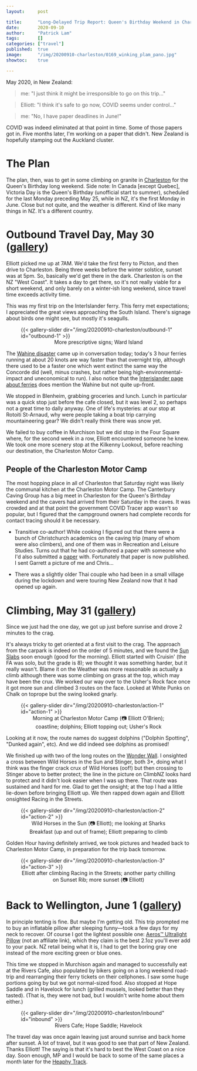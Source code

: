 ```yaml
---
layout:     post

title:      "Long-Delayed Trip Report: Queen's Birthday Weekend in Charleston"
date:       2020-09-10
author:     "Patrick Lam"
tags:       []
categories: ["travel"]
published:  true
image:      "/img/20200910-charleston/0169_winking_plam_pano.jpg"
showtoc:    true

---
```


May 2020, in New Zealand:

> me: "I just think it might be irresponsible to go on this trip..."

> Elliott: "I think it's safe to go now, COVID seems under control..."

> me: "No, I have paper deadlines in June!"

COVID was indeed eliminated at that point in time. Some of those
papers got in. Five months later, I'm working on a paper that didn't.
New Zealand is hopefully stamping out the Auckland cluster.

# The Plan

The plan, then, was to get in some climbing on granite in <a href="https://www.google.com/maps/place/Charleston+7892/@-41.9009347,171.425436,13z/data=!3m1!4b1!4m5!3m4!1s0x6d250b714387be11:0x500ef8684796570!8m2!3d-41.9000788!4d171.4448422">Charleston</a>
for the Queen's Birthday long weekend. Side note: In Canada [except
Quebec], Victoria Day is the Queen's Birthday (unofficial start to
summer), scheduled for the last Monday preceding May 25, while in NZ,
it's the first Monday in June. Close but not quite, and the weather is
different. Kind of like many things in NZ. It's a different country.

# Outbound Travel Day, May 30 (<a href="https://gallery.patricklam.ca/index.php?/category/1225">gallery</a>)

Elliott picked me up at 7AM. We'd take the first ferry to
Picton, and then drive to Charleston. Being three weeks before the
winter solstice, sunset was at 5pm. So, basically we'd get there in
the dark. Charleston is on the NZ "West Coast". It takes a day to get
there, so it's not really viable for a short weekend, and only barely
on a winter-ish long weekend, since travel time exceeds activity time.

This was my first trip on the InterIslander ferry. This ferry met
expectations; I appreciated the great views approaching the South
Island.  There's signage about birds one might see, but mostly it's
seagulls.

<figure>
{{< gallery-slider dir="/img/20200910-charleston/outbound-1" id="outbound-1" >}}
<figcaption style="text-align:center">More prescriptive signs; Ward Island</figcaption>
</figure>


The <a href="https://nzhistory.govt.nz/culture/wahine-disaster">Wahine
disaster</a> came up in conversation today; today's 3 hour ferries
running at about 20 knots are way faster than that overnight trip,
although there used to be a faster one which went extinct the same way the
Concorde did (well, minus crashes, but rather being high-environmental-impact and uneconomical to run). I also notice that the <a
href="https://www.greatjourneysofnz.co.nz/blog/history-of-the-nz-interislander-nz-ferry/">Interislander
page about ferries</a> does mention the Wahine but not quite up-front.

We stopped in Blenheim, grabbing groceries and lunch. Lunch in particular
was a quick stop just before the cafe closed, but it was level 2, so perhaps not a great time to dally
anyway. One of life's mysteries: at our stop at Rotoiti St-Arnaud, why were
people taking a boat trip carrying mountaineering gear? We didn't really
think there was snow yet.

We failed to buy coffee in Murchison but we did stop in the Four
Square where, for the second week in a row, Elliott encountered someone he knew.
We took one more scenery stop at the Kilkenny Lookout, before reaching our destination,
the Charleston Motor Camp.

## People of the Charleston Motor Camp

The most hopping place in all of Charleston that Saturday night was
likely the communal kitchen at the Charleston Motor Camp.  The
Canterbury Caving Group has a big meet in Charleston for the Queen's
Birthday weekend and the cavers had arrived from their Saturday in the
caves. It was crowded and at that point the government COVID Tracer app
wasn't so popular, but I figured that the campground owners had complete records
for contact tracing should it be necessary.

* Transitive co-author! While cooking I figured out that there were a
bunch of Christchurch academics on the caving trip (many of whom were also climbers), and one of them
was in Recreation and Leisure Studies. Turns out that he had
co-authored a paper with someone who I'd also submitted a <a
href="https://patricklam.ca/papers/20.jort.climbers-self-governance.pdf">paper</a>
with. Fortunately that paper is now published. I sent Garrett a picture of me and Chris...

* There was a slightly older Thai couple who had been in a small
village during the lockdown and were touring New Zealand now that it
had opened up again.

# Climbing, May 31 (<a href="https://gallery.patricklam.ca/index.php?/category/1226">gallery</a>)

Since we just had the one day, we got up just before sunrise and drove 2 minutes to the crag.

It's always tricky to get oriented at a first visit to the crag. The
approach from the carpark is indeed on the order of 5 minutes, and we
found the <a href="https://climbnz.org.nz/nz/si/westland/charleston/ushers-rock-sun-slabs-southern-cliffs">Sun Slabs</a> soon enough (good for the morning). Elliott
started with Cruisin' (the FA was solo, but the grade is 8); we thought it was something
harder, but it really wasn't. Blame it on the Weather was more
reasonable as actually a climb although there was some climbing on
grass at the top, which may have been the crux.  We worked our way
over to the Usher's Rock face once it got more sun and climbed
3 routes on the face. Looked at White Punks on Chalk on toprope but
the swing looked gnarly.

<figure>
{{< gallery-slider dir="/img/20200910-charleston/action-1" id="action-1" >}}
<figcaption style="text-align:center">Morning at Charleston Motor Camp (📷 Elliott O'Brien); coastline; dolphins; Elliott topping out; Usher's Rock</figcaption>
</figure>

Looking at it now, the route names do suggest dolphins ("Dolphin Spotting",
"Dunked again", etc). And we did indeed see dolphins as promised!

We finished up with two of the long routes on the <a
href="https://climbnz.org.nz/nz/si/westland/charleston/cathedral-cove/wonder-wall">Wonder
Wall</a>. I onsighted a cross between Wild Horses in the Sun and
Stinger, both 3*, doing what I think was the finger crack crux of Wild
Horses (oof!) but then crossing to Stinger above to better protect;
the line in the picture on ClimbNZ looks hard to protect and it didn't look
easier when I was up there. That route was sustained and hard for
me. Glad to get the onsight; at the top I had a little lie-down before
bringing Elliott up. We then rapped down again and Elliott onsighted
Racing in the Streets.

<figure>
{{< gallery-slider dir="/img/20200910-charleston/action-2" id="action-2" >}}
<figcaption style="text-align:center">Wild Horses in the Sun (📷 Elliott); me looking at Sharks Breakfast (up and out of frame); Elliott preparing to climb</figcaption>
</figure>

Golden Hour having definitely arrived, we took pictures and headed
back to Charleston Motor Camp, in preparation for the trip back
tomorrow.

<figure>
{{< gallery-slider dir="/img/20200910-charleston/action-3" id="action-3" >}}
<figcaption style="text-align:center">Elliott after climbing Racing in the Streets; another party chilling on Sunset Rib; more sunset (📷 Elliott)</figcaption>
</figure>

# Back to Wellington, June 1 (<a href="https://gallery.patricklam.ca/index.php?/category/1224">gallery</a>)

In principle tenting is fine. But maybe I'm getting old. This trip
prompted me to buy an inflatable pillow after sleeping funny&mdash;took a few days for my neck to recover. Of
course I got the lightest possible one: <a
href="https://seatosummitusa.com/collections/aeros-pillows/products/aeros-pillow-ultra-light">Aeros™
Ultralight Pillow</a> (not an affiliate link), which they claim is the best 2.1oz you'll ever
add to your pack. NZ retail being what it is, I had to get the boring
gray one instead of the more exciting green or blue ones.

This time we stopped in Murchison again and managed to successfully
eat at the Rivers Cafe, also populated by bikers going on a long
weekend road-trip and rearranging their ferry tickets on their
cellphones. I saw some huge portions going by but we got normal-sized
food. Also stopped at Hope Saddle and in Havelock for lunch (grilled
mussels, looked better than they tasted). (That is, they were not bad, but I wouldn't write
home about them either.)

<figure>
{{< gallery-slider dir="/img/20200910-charleston/inbound" id="inbound" >}}
<figcaption style="text-align:center">Rivers Cafe; Hope Saddle; Havelock</figcaption>
</figure>

The travel day was once again leaving just around sunrise and back
home after sunset.  A lot of travel, but it was good to see that part
of New Zealand.  Thanks Elliott! The saying is that it's hard to best
the West Coast on a nice day. Soon enough, MP and I would be back to some of the
same places a month later for the <a
href="/post/20200905-heaphy-track/">Heaphy Track</a>.